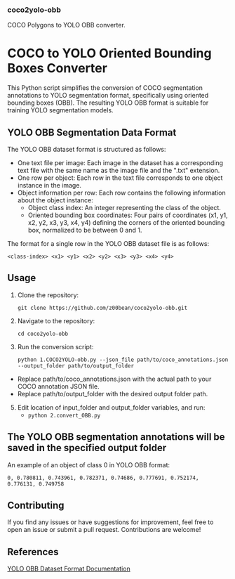 ### coco2yolo-obb
COCO Polygons to YOLO OBB converter. 

# COCO to YOLO Oriented Bounding Boxes Converter  

This Python script simplifies the conversion of COCO segmentation annotations to YOLO segmentation format, specifically using oriented bounding boxes (OBB). The resulting YOLO OBB format is suitable for training YOLO segmentation models.

## YOLO OBB Segmentation Data Format

The YOLO OBB dataset format is structured as follows:

- One text file per image: Each image in the dataset has a corresponding text file with the same name as the image file and the ".txt" extension.
- One row per object: Each row in the text file corresponds to one object instance in the image.
- Object information per row: Each row contains the following information about the object instance:
  - Object class index: An integer representing the class of the object.
  - Oriented bounding box coordinates: Four pairs of coordinates (x1, y1, x2, y2, x3, y3, x4, y4) defining the corners of the oriented bounding box, normalized to be between 0 and 1.

The format for a single row in the YOLO OBB dataset file is as follows: 

```<class-index> <x1> <y1> <x2> <y2> <x3> <y3> <x4> <y4>```


## Usage

1. Clone the repository:
   
   ```git clone https://github.com/z00bean/coco2yolo-obb.git```

3. Navigate to the repository:
   
   ```cd coco2yolo-obb```
   
4. Run the conversion script:
   
   ```python 1.COCO2YOLO-obb.py --json_file path/to/coco_annotations.json --output_folder path/to/output_folder```
  - Replace path/to/coco_annotations.json with the actual path to your COCO annotation JSON file.
  - Replace path/to/output_folder with the desired output folder path.

5. Edit location of input_folder and output_folder variables, and run:
   - ```python 2.convert_OBB.py```

## The YOLO OBB segmentation annotations will be saved in the specified output folder

An example of an object of class 0 in YOLO OBB format:

```0, 0.780811, 0.743961, 0.782371, 0.74686, 0.777691, 0.752174, 0.776131, 0.749758```

## Contributing
If you find any issues or have suggestions for improvement, feel free to open an issue or submit a pull request. Contributions are welcome!

## References

[YOLO OBB Dataset Format Documentation](https://docs.ultralytics.com/datasets/obb/)
